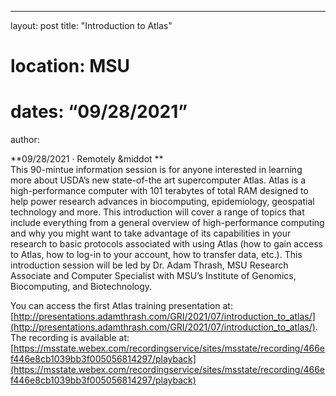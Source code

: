 ---
layout: post
title: "Introduction to Atlas"
# location: MSU
# dates: “09/28/2021”
author: 

**09/28/2021 &middot;   Remotely  &middot **   
This 90-mintue information session is for anyone interested in learning more about USDA’s new state-of-the art supercomputer Atlas. Atlas is a high-performance computer with 101 terabytes of total RAM designed to help power research advances in biocomputing, epidemiology, geospatial technology and more. This introduction will cover a range of topics that include everything from a general overview of high-performance computing and why you might want to take advantage of its capabilities in your research to basic protocols associated with using Atlas (how to gain access to Atlas, how to log-in to your account, how to transfer data, etc.). This introduction session will be led by Dr. Adam Thrash, MSU Research Associate and Computer Specialist with MSU’s Institute of Genomics, Biocomputing, and Biotechnology. 

You can access the first Atlas training presentation at: [http://presentations.adamthrash.com/GRI/2021/07/introduction_to_atlas/](http://presentations.adamthrash.com/GRI/2021/07/introduction_to_atlas/). The recording is available at: [https://msstate.webex.com/recordingservice/sites/msstate/recording/466ef446e8cb1039bb3f005056814297/playback](https://msstate.webex.com/recordingservice/sites/msstate/recording/466ef446e8cb1039bb3f005056814297/playback)